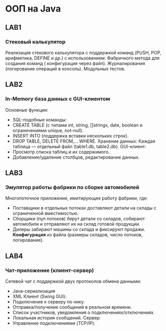 # ООП на Java
## LAB1 
### Стековый калькулятор
Реализация стекового калькулятора с поддержкой команд (PUSH, POP, арифметика, DEFINE и др.) с использованием:
Фабричного метода для создания команд ( конфигурация через файл).
Журналирования (логирование операций в консоль).
Модульных тестов.
## LAB2
### In-Memory база данных с GUI-клиентом
Основные функции:
- SQL-подобные команды:
- CREATE TABLE (с типами int, string, []strings, date, boolean и ограничениями unique, not-null).
- INSERT INTO (поддержка вставки нескольких строк).
- DROP TABLE, DELETE FROM,... WHERE.
Хранение данных:
Каждая таблица — отдельный файл (table1.db, table2.db).
GUI-клиент:
- Просмотр списка таблиц и их содержимого.
- Добавление/удаление столбцов, редактирование данных.
## LAB3
### Эмулятор работы фабрики по сборке автомобилей
Многопоточное приложение, имитирующее работу фабрики, где:
- Поставщики в отдельных потоках доставляют детали на склады с ограниченной вместимостью.
- Сборщики (пул потоков) берут детали со складов, собирают автомобили и отправляют их на склад готовой продукции.
- Дилеры забирают машины со склада и фиксируют продажи.
**Конфигурация** из файла (размеры складов, число потоков, логирование).
## LAB4
### Чат-приложение (клиент-сервер)
Сетевой чат с поддержкой двух протоколов обмена данными:
- Java-сериализация
- XML
Клиент (Swing GUI):
- Подключение к серверу по нику.
- Отправка/получение сообщений в реальном времени.
- Список участников, уведомления о подключениях/отключениях.
- Локальная история сообщений.
Сервер:
- Управление подключениями (TCP/IP).

